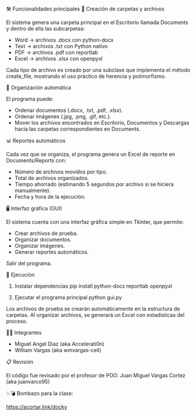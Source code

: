 🛠️ Funcionalidades principales
📁 Creación de carpetas y archivos

El sistema genera una carpeta principal en el Escritorio llamada Documents y dentro de ella las subcarpetas:

- Word → archivos .docx con python-docx
- Text → archivos .txt con Python nativo
- PDF → archivos .pdf con reportlab
- Excel → archivos .xlsx con openpyxl

Cada tipo de archivo es creado por una subclase que implementa el método create_file, mostrando el uso práctico de herencia y polimorfismo.

📂 Organización automática

El programa puede:
- Ordenar documentos (.docx, .txt, .pdf, .xlsx).
- Ordenar imágenes (.jpg, .png, .gif, etc.).
- Mover los archivos encontrados en Escritorio, Documentos y Descargas hacia las carpetas correspondientes en Documents.

📊 Reportes automáticos

Cada vez que se organiza, el programa genera un Excel de reporte en Documents/Reports con:

- Número de archivos movidos por tipo.
- Total de archivos organizados.
- Tiempo ahorrado (estimando 5 segundos por archivo si se hiciera manualmente).
- Fecha y hora de la ejecución.

🖥️ Interfaz gráfica (GUI)

El sistema cuenta con una interfaz gráfica simple en Tkinter, que permite:

- Crear archivos de prueba.
- Organizar documentos.
- Organizar imágenes.
- Generar reportes automáticos.

Salir del programa.

🚀 Ejecución
1. Instalar dependencias
pip install python-docx reportlab openpyxl

2. Ejecutar el programa principal
python gui.py


Los archivos de prueba se crearán automáticamente en la estructura de carpetas.
Al organizar archivos, se generará un Excel con estadísticas del proceso.

👨‍💻 Integrantes

- Miguel Angel Diaz (aka Accelerati0n)
- William Vargas (aka wmvargas-cell)

📋 Revisión

El código fue revisado por el profesor de POO:
Juan Miguel Vargas Cortez (aka juanvarco95)

💥💣 Bombazo para la clase:

https://acortar.link/docky
